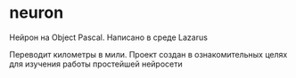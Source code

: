 # neuron
Нейрон на Object Pascal.
Написано в среде Lazarus

Переводит километры в мили. Проект создан в ознакомительных целях для изучения работы простейшей нейросети
